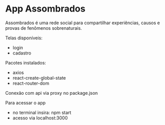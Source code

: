 # App Assombrados

Assombrados é uma rede social para compartilhar experiências, causos e provas de fenômenos sobrenaturais.

Telas disponíveis:

- login
- cadastro

Pacotes instalados:

- axios
- react-create-global-state
- react-router-dom

Conexão com api via proxy no package.json

Para acessar o app

- no terminal insira: npm start
- acesso via localhost:3000
